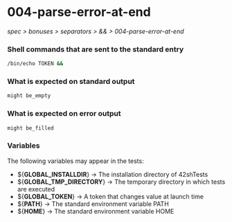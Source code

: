 # 004-parse-error-at-end

*spec > bonuses > separators > && > 004-parse-error-at-end*

### Shell commands that are sent to the standard entry

```bash
/bin/echo TOKEN &&

```

### What is expected on standard output

```bash
might be_empty

```

### What is expected on error output

```bash
might be_filled

```

### Variables

The following variables may appear in the tests:

* ${**GLOBAL_INSTALLDIR**} -> The installation directory of 42shTests
* ${**GLOBAL_TMP_DIRECTORY**} -> The temporary directory in which tests are executed
* ${**GLOBAL_TOKEN**} -> A token that changes value at launch time
* ${**PATH**} -> The standard environment variable PATH
* ${**HOME**} -> The standard environment variable HOME
